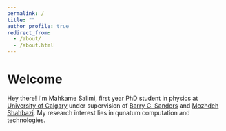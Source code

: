 ```yaml
---
permalink: /
title: ""
author_profile: true
redirect_from: 
  - /about/
  - /about.html
---
```


Welcome 
====

Hey there! I'm Mahkame Salimi, first year PhD student in physics at [University of Calgary](https:www.ucalgary.ca) under supervision of [
Barry C. Sanders](https://scholar.google.ca/citations?user=s75l9WwAAAAJ&hl=en) and [Mozhdeh Shahbazi](https://scholar.google.ca/citations?user=YrK4O34AAAAJ&hl=en). My research interest lies in qunatum computation and technologies.

